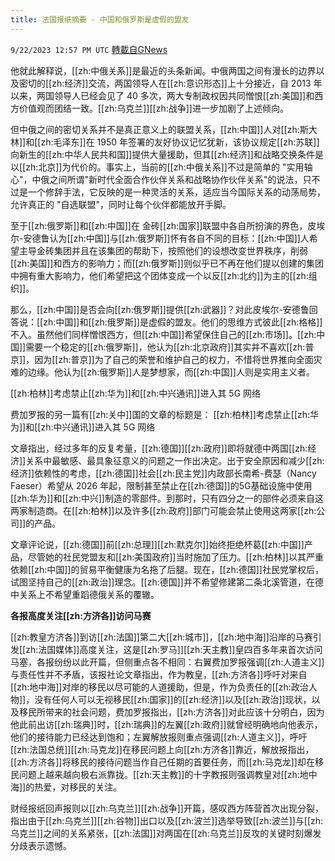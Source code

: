 ```yaml
---
title: 法国报纸摘要 - 中国和俄罗斯是虚假的盟友
---
```

`9/22/2023 12:57 PM UTC` [轉載自GNews](https://gnews.org/articles/1726765)

他就此解释说，[[zh:中俄关系]]是最近的头条新闻。中俄两国之间有漫长的边界以及密切的[[zh:经济]]交流，两国领导人在[[zh:意识形态]]上十分接近，自 2013 年以来，两国领导人已经会见了 40 多次，两大专制政权因共同憎恨[[zh:美国]]和西方价值观而团结一致。[[zh:乌克兰]][[zh:战争]]进一步加剧了上述倾向。

但中俄之间的密切关系并不是真正意义上的联盟关系，[[zh:中国]]人对[[zh:斯大林]]和[[zh:毛泽东]]在 1950 年签署的友好协议记忆犹新，该协议规定[[zh:苏联]]向新生的[[zh:中华人民共和国]]提供大量援助，但其[[zh:经济]]和战略交换条件是以[[zh:北京]]为代价的。事实上，当前的[[zh:中俄关系]]不过是简单的 "实用轴心"，中俄之间所谓"新时代全面合作伙伴关系和战略协作伙伴关系"的说法，只不过是一个修辞手法，它反映的是一种灵活的关系，适应当今国际关系的动荡局势，允许真正的 "自选联盟"，同时让每个伙伴都能放开手脚。

至于[[zh:俄罗斯]]和[[zh:中国]]在 金砖[[zh:国家]]联盟中各自所扮演的界色，皮埃尔-安德鲁认为[[zh:中国]]与[[zh:俄罗斯]]怀有各自不同的目标：[[zh:中国]]人希望主导金砖集团并且在该集团的帮助下，按照他们的设想改变世界秩序，削弱[[zh:美国]]和西方的影响力；而[[zh:俄罗斯]]则似乎已不再在他们提以创建的集团中拥有重大影响力，他们希望把这个团体变成一个以反[[zh:北约]]为主的[[zh:组织]]。

那么，[[zh:中国]]是否会向[[zh:俄罗斯]]提供[[zh:武器]]？对此皮埃尔-安德鲁回答说：[[zh:中国]]和[[zh:俄罗斯]]是虚假的盟友。他们的思维方式彼此[[zh:格格]]不入。虽然他们同样憎恨西方，但[[zh:中国]]希望保住自己的[[zh:市场]]。[[zh:中国]]需要一个稳定的[[zh:俄罗斯]]，他认为[[zh:北京政府]]其实并不喜欢[[zh:普京]]，因为[[zh:普京]]为了自己的荣誉和维护自己的权力，不惜将世界推向全面灾难的边缘。他认为[[zh:俄罗斯]]人是梦想家，而[[zh:中国]]人则是实用主义者。

[[zh:柏林]]考虑禁止[[zh:华为]]和[[zh:中兴通讯]]进入其 5G 网络

费加罗报的另一篇有[[zh:关中]]国的文章的标题是： [[zh:柏林]]考虑禁止[[zh:华为]]和[[zh:中兴通讯]]进入其 5G 网络

文章指出，经过多年的反复考量，[[zh:德国]][[zh:政府]]即将就德中两国[[zh:经济]]关系中最敏感、最具象征意义的问题之一作出决定。出于安全原因和减少[[zh:经济]]依赖性的考虑，[[zh:德国]]社会[[zh:民主党]]内政部长南希-费瑟（Nancy Faeser）希望从 2026 年起，限制甚至禁止在[[zh:德国]]的5G基础设施中使用[[zh:华为]]和[[zh:中兴]]制造的零部件。到那时，只有四分之一的部件必须来自这两家制造商。在[[zh:柏林]]以及许多[[zh:政府]]部门可能会禁止使用这两家[[zh:公司]]的产品。

文章评论说，[[zh:德国]]前[[zh:总理]][[zh:默克尔]]始终拒绝杯葛[[zh:中国]]产品，尽管她的社民党盟友和[[zh:美国政府]]当时施加了压力。[[zh:柏林]]以其严重依赖[[zh:中国]]的贸易平衡健康为名拖了后腿。现在，[[zh:德国]]社民党掌权后，试图坚持自己的[[zh:政治]]理念。[[zh:德国]]并不希望修建第二条北溪管道，在德中关系上不希望重蹈德俄关系的覆辙。

**各报高度关注[[zh:方济各]]访问马赛**

[[zh:教皇方济各]]到访[[zh:法国]]第二大[[zh:城市]]，[[zh:地中海]]沿岸的马赛引发[[zh:法国媒体]]高度关注，这是[[zh:罗马]][[zh:天主教]]皇四百多年来首次访问马塞，各报纷纷以此开篇，但侧重点各不相同：右翼费加罗报强调[[zh:人道主义]]与责任性并不矛盾，该报社论文章指出，作为教皇，[[zh:方济各]]呼吁对来自[[zh:地中海]]对岸的移民以尽可能的人道援助，但是，作为负责任的[[zh:政治人物]]，没有任何人可以无视移民[[zh:国家]]的[[zh:经济]]以及[[zh:政治]]现状，以及移民所带来的社会问题，费加罗报指出，[[zh:方济各]]对此应该十分明白，因为他此前出访[[zh:瑞典]]时，[[zh:瑞典]]的左翼[[zh:政府]]就曾经明确地向他表示，他们的接待能力已经达到饱和；左翼解放报则重点强调[[zh:人道主义]]，呼吁[[zh:法国总统]][[zh:马克龙]]在移民问题上向[[zh:方济各]]靠近，解放报指出，[[zh:方济各]]将移民的接待问题当作自己任期的首要任务，而[[zh:马克龙]]却在移民问题上越来越向极右派靠拢。[[zh:天主教]]的十字教报则强调教皇对[[zh:地中海]]的热爱，对移民的关注。

财经报纸回声报则以[[zh:乌克兰]][[zh:战争]]开篇，感叹西方阵营首次出现分裂，指出由于[[zh:乌克兰]][[zh:谷物]]出口以及[[zh:波兰]]选举导致[[zh:波兰]]与[[zh:乌克兰]]之间的关系紧张，[[zh:法国]]对两国在[[zh:乌克兰]]反攻的关键时刻爆发分歧表示遗憾。
